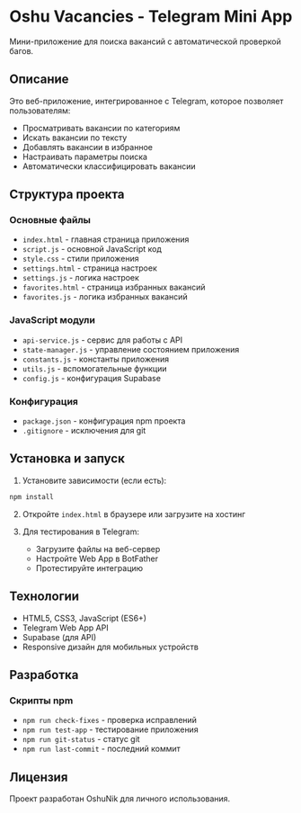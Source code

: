 # Oshu Vacancies - Telegram Mini App

Мини-приложение для поиска вакансий с автоматической проверкой багов.

## Описание

Это веб-приложение, интегрированное с Telegram, которое позволяет пользователям:
- Просматривать вакансии по категориям
- Искать вакансии по тексту
- Добавлять вакансии в избранное
- Настраивать параметры поиска
- Автоматически классифицировать вакансии

## Структура проекта

### Основные файлы
- `index.html` - главная страница приложения
- `script.js` - основной JavaScript код
- `style.css` - стили приложения
- `settings.html` - страница настроек
- `settings.js` - логика настроек
- `favorites.html` - страница избранных вакансий
- `favorites.js` - логика избранных вакансий

### JavaScript модули
- `api-service.js` - сервис для работы с API
- `state-manager.js` - управление состоянием приложения
- `constants.js` - константы приложения
- `utils.js` - вспомогательные функции
- `config.js` - конфигурация Supabase

### Конфигурация
- `package.json` - конфигурация npm проекта
- `.gitignore` - исключения для git

## Установка и запуск

1. Установите зависимости (если есть):
```bash
npm install
```

2. Откройте `index.html` в браузере или загрузите на хостинг

3. Для тестирования в Telegram:
   - Загрузите файлы на веб-сервер
   - Настройте Web App в BotFather
   - Протестируйте интеграцию

## Технологии

- HTML5, CSS3, JavaScript (ES6+)
- Telegram Web App API
- Supabase (для API)
- Responsive дизайн для мобильных устройств

## Разработка

### Скрипты npm
- `npm run check-fixes` - проверка исправлений
- `npm run test-app` - тестирование приложения
- `npm run git-status` - статус git
- `npm run last-commit` - последний коммит

## Лицензия

Проект разработан OshuNik для личного использования.
